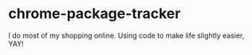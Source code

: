 # chrome-package-tracker
I do most of my shopping online. Using code to make life slightly easier, YAY!
